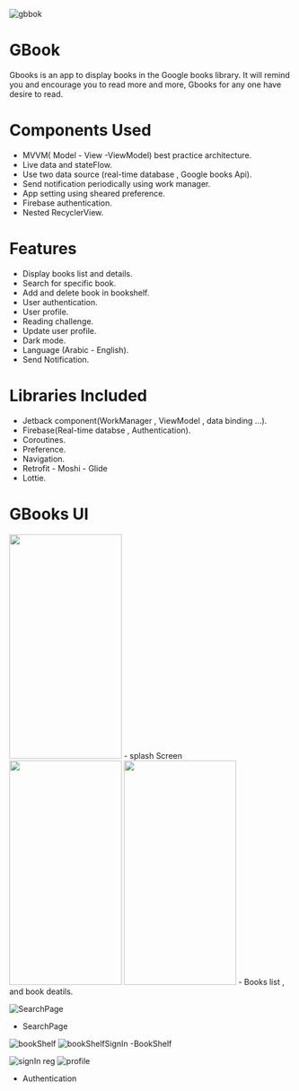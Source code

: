 ![gbbok](https://user-images.githubusercontent.com/92260185/150343962-c9200e3e-915d-4b69-8cea-4deca14281af.png)

# GBook
Gbooks is an app to display books in the Google books library.
It will remind you and encourage you to read more and more, Gbooks for any one have desire to read. 

# Components Used
- MVVM( Model - View -ViewModel) best practice architecture.
- Live data and stateFlow.
- Use two data source (real-time database , Google books Api).
- Send notification periodically using work manager.
- App setting using sheared preference. 
- Firebase authentication.
- Nested RecyclerView.

# Features
- Display books list and details.
- Search for specific book.
- Add and delete book in bookshelf.
- User authentication. 
- User profile.
- Reading challenge.
- Update user profile.
- Dark mode.
- Language (Arabic - English).
- Send Notification.


# Libraries Included
- Jetback component(WorkManager , ViewModel , data binding ...).
- Firebase(Real-time databse , Authentication).
- Coroutines.
- Preference.
- Navigation.
- Retrofit - Moshi - Glide
- Lottie.

# GBooks UI
 <img src="https://user-images.githubusercontent.com/92260185/150346086-94815287-16ac-452c-8bfa-13fa9fc7888b.png" width="200" height="400">
- splash Screen


 <img src="https://user-images.githubusercontent.com/92260185/150351589-843c76f7-7be1-4d3a-b300-0729aa301d1f.png" width="200" height="400">
 <img src="https://user-images.githubusercontent.com/92260185/150351658-b9ff8bc9-b263-4dbe-a8fd-6bb96be6180a.png" width="200" height="400">
- Books list , and book deatils. 

![SearchPage](https://user-images.githubusercontent.com/92260185/150346747-a8615751-45dc-45f1-98e4-8b1de3ecbd18.png)
- SearchPage

![bookShelf](https://user-images.githubusercontent.com/92260185/150346953-bd1faba7-3d31-4ba6-9237-56817dc1876e.png) ![bookShelfSignIn](https://user-images.githubusercontent.com/92260185/150349276-3714096b-b62b-4a9b-a018-a8559042c179.png)
-BookShelf 

![![signIn](https://user-images.githubusercontent.com/92260185/150348506-b4ab61a9-e5f7-4209-8f0c-6024487199a1.png)
reg](https://user-images.githubusercontent.com/92260185/150347113-ac8d3160-d03c-4075-aee3-b134ac0ec674.png)
![profile](https://user-images.githubusercontent.com/92260185/150348712-5cab8ed9-5bab-49ae-95f8-69d4def2a544.png)
- Authentication
